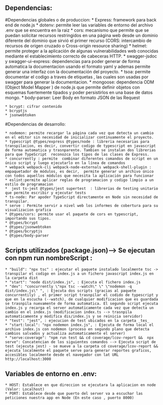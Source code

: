 ## Dependencias:
  #Dependencias globales o de produccion:
    * Express: framework para back end de node.js
    * dotenv: permite leer las variables de entorno del archivo .env que se encuentra en la raiz
    * cors:  mecanismo que permite que se puedan solicitar recursos restringidos  en una página web desde un dominio diferente del dominio que sirvió el primer recurso (CORS: intercambio de recursos de origen cruzado o Cross-origin resource sharing)
    * helmet: permite proteger a la aplicación de algunas vulnerabilidades web conocidas mediante el establecimiento correcto de cabeceras HTTP.
    * swagger-jsdoc y swagger-ui-express: dependencias para poder generar de forma automatica la documentacion usando el formato yaml y ademas permite generar una interfaz con la documentación del proyecto.
    * tsoa: permite documentar el codigo a traves de etiquetas , las cuales son usadas por swagger para generar la documentacion.
    * mongoose: dependencia ODM (Object Model Mapper ) de node.js que permite definir objetos con esquemas fuertemente tipados y poder persistirlos en una base de datos mongo.
    * body-parser:  Leer Body en formato JSON de las Request


    * bcrypt: cifrar contenido
    * bcryptjs
    * jsonwebtoken


  #Dependencias de desarrollo: 

    * nodemon: permite recargar la página cada vez que detecta un cambio en el editor sin necesidad de inicializar continuamente el proyecto. 
    * typescript @types/express @types/node : libreria necesarias para transpilacion, es decir, convertir codigo de typescript en javascript de forma automatica y trasnparente. Tambien se instalan dos librerias para que TypeScript  reconozca los tipos de las clases de Express.
    * concurrently : permite  combinar diferentes comandos de script en un único script y luego ejecutarlo en la línea de comandos
    * webpack webpack-cli webpack-node-externals webpack-shell-plugin :  empaquetador de módulos, es decir,  permite generar un archivo único con todos aquellos módulos que necesita la aplicación para funcionar
    * eslint:permite aplicar reglas de programacion y codigo limpio a un estilo de programacion 
    *  jest ts-jest @types/jest supertest  : librerias de testing unitario que permite escribir y ejecutar tests
    * ts-node: Par apoder TypeScript directamente en Node sin necesidad de transpilar.
    * serve : Permite servir a nivel web los informes de cobertura para su visualizacion grafica
    * @types/cors: permite usar el paquete de cors en typescript, importando sus tipos.
    * @types/bcrypt    
    * @types/jsonwebtoken
    * @types/bcryptjs   
    * @types/body-parser 


## Scripts utilizados (package.json)--> Se ejecutan con npm run nombreScript :
    * "build": "npx tsc" : ejecutar el paquete instalado localmente tsc -> transpilar el codigo en index.js a un fichero javascript index.js en la carpeta dist
    * "start": "node dist/index.js", : Ejecuta el fichero index.js
    * "dev": "concurrently \"npx tsc --watch\" \" \"nodemon -q dist/index.js\" ", : Ejecuta dos scripts (gracias al paquete concurrentily) , el primer script trasnpilar el codido de typescript y que en la escucha (--watch), de cualquier modificacion que es guardada se trasnpila nuevamente de forma automatica. El segundo script ejecuta index.js y recarga el server automaticamente cada vez que detecta un cambio en el index.js (modificacion index.ts --> trasnpila automaticamente y modifica dis/index.js y se reinicia servidor)
    * "test": "jest", : ejecucion de test ubicados en la carpeta _tes_
    * "start:local": "npx nodemon index.js", : Ejecuta de forma local el archivo index.js con nodemon (proceso en segundo plano que detecta cambios salvados y actualiza automaticamente el server)
    * "serve:coverage": "npm run test && cd coverage/lcov-report &&  npx serve": Concatencian de los siguientes comandos --> Ejecuta script de test (ejecuta jest) - se mueve a la carpeta cd coverage/lcov-report && ejecuta localmente el paquete serve para generar reportes graficos, accesibles localmente desde el navegador con lat URL  http://localhost:3000   

  ## Variables de entorno en .env:
    * HOST: Establece en que direccion se ejecutara la aplicacion en node (Valor: Localhost)
    * PORT: Establece desde que puerto del server va a escuchar las peticiones nuestra app en Node (En este caso , puerto 8000)
